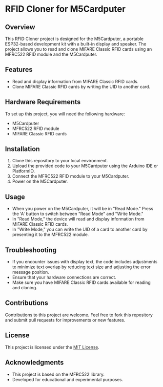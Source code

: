 # RFID Cloner for M5Cardputer

## Overview

This RFID Cloner project is designed for the M5Cardputer, a portable ESP32-based development kit with a built-in display and speaker. The project allows you to read and clone MIFARE Classic RFID cards using an MFRC522 RFID module and the M5Cardputer.

## Features

- Read and display information from MIFARE Classic RFID cards.
- Clone MIFARE Classic RFID cards by writing the UID to another card.

## Hardware Requirements

To set up this project, you will need the following hardware:

- M5Cardputer
- MFRC522 RFID module
- MIFARE Classic RFID cards

## Installation

1. Clone this repository to your local environment.
2. Upload the provided code to your M5Cardputer using the Arduino IDE or PlatformIO.
3. Connect the MFRC522 RFID module to your M5Cardputer.
4. Power on the M5Cardputer.

## Usage

- When you power on the M5Cardputer, it will be in "Read Mode." Press the 'A' button to switch between "Read Mode" and "Write Mode."
- In "Read Mode," the device will read and display information from MIFARE Classic RFID cards.
- In "Write Mode," you can write the UID of a card to another card by presenting it to the MFRC522 module.

## Troubleshooting

- If you encounter issues with display text, the code includes adjustments to minimize text overlap by reducing text size and adjusting the error message position.
- Ensure that your hardware connections are correct.
- Make sure you have MIFARE Classic RFID cards available for reading and cloning.

## Contributions

Contributions to this project are welcome. Feel free to fork this repository and submit pull requests for improvements or new features.

## License

This project is licensed under the [MIT License](LICENSE).

## Acknowledgments

- This project is based on the MFRC522 library.
- Developed for educational and experimental purposes.
